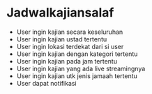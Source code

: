 # Jadwalkajiansalaf

* User ingin kajian secara keseluruhan
* User ingin kajian ustad tertentu
* User ingin lokasi terdekat dari si user
* User ingin kajian dengan kategori tertentu
* User ingin kajian pada jam tertentu
* User ingin kajian yang ada live streamingnya
* User ingin kajian utk jenis jamaah tertentu
* User dapat notifikasi